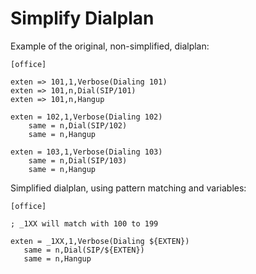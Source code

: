 # Simplify Dialplan

Example of the original, non-simplified, dialplan:

```
[office]

exten => 101,1,Verbose(Dialing 101)
exten => 101,n,Dial(SIP/101)
exten => 101,n,Hangup

exten = 102,1,Verbose(Dialing 102)
    same = n,Dial(SIP/102)
    same = n,Hangup

exten = 103,1,Verbose(Dialing 103)
    same = n,Dial(SIP/103)
    same = n,Hangup
```

Simplified dialplan, using pattern matching and variables:

```
[office]

; _1XX will match with 100 to 199

exten = _1XX,1,Verbose(Dialing ${EXTEN})
   same = n,Dial(SIP/${EXTEN})
   same = n,Hangup
```
